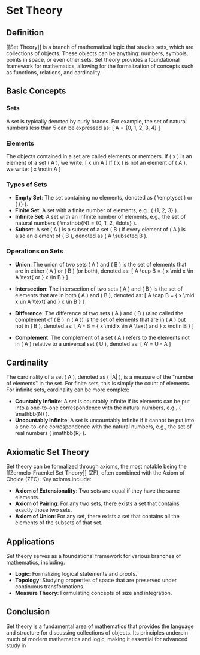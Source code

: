 
# Set Theory

## Definition
[[Set Theory]] is a branch of mathematical logic that studies sets, which are collections of objects. These objects can be anything: numbers, symbols, points in space, or even other sets. Set theory provides a foundational framework for mathematics, allowing for the formalization of concepts such as functions, relations, and cardinality.

## Basic Concepts

### Sets
A set is typically denoted by curly braces. For example, the set of natural numbers less than 5 can be expressed as:
\[
A = \{0, 1, 2, 3, 4\}
\]

### Elements
The objects contained in a set are called elements or members. If \( x \) is an element of a set \( A \), we write:
\[
x \in A
\]
If \( x \) is not an element of \( A \), we write:
\[
x \notin A
\]

### Types of Sets
- **Empty Set**: The set containing no elements, denoted as \( \emptyset \) or \( \{\} \).
- **Finite Set**: A set with a finite number of elements, e.g., \( \{1, 2, 3\} \).
- **Infinite Set**: A set with an infinite number of elements, e.g., the set of natural numbers \( \mathbb{N} = \{0, 1, 2, \ldots\} \).
- **Subset**: A set \( A \) is a subset of a set \( B \) if every element of \( A \) is also an element of \( B \), denoted as \( A \subseteq B \).

### Operations on Sets
- **Union**: The union of two sets \( A \) and \( B \) is the set of elements that are in either \( A \) or \( B \) (or both), denoted as:
\[
A \cup B = \{ x \mid x \in A \text{ or } x \in B \}
\]

- **Intersection**: The intersection of two sets \( A \) and \( B \) is the set of elements that are in both \( A \) and \( B \), denoted as:
\[
A \cap B = \{ x \mid x \in A \text{ and } x \in B \}
\]

- **Difference**: The difference of two sets \( A \) and \( B \) (also called the complement of \( B \) in \( A \)) is the set of elements that are in \( A \) but not in \( B \), denoted as:
\[
A - B = \{ x \mid x \in A \text{ and } x \notin B \}
\]

- **Complement**: The complement of a set \( A \) refers to the elements not in \( A \) relative to a universal set \( U \), denoted as:
\[
A' = U - A
\]

## Cardinality
The cardinality of a set \( A \), denoted as \( |A| \), is a measure of the "number of elements" in the set. For finite sets, this is simply the count of elements. For infinite sets, cardinality can be more complex:
- **Countably Infinite**: A set is countably infinite if its elements can be put into a one-to-one correspondence with the natural numbers, e.g., \( \mathbb{N} \).
- **Uncountably Infinite**: A set is uncountably infinite if it cannot be put into a one-to-one correspondence with the natural numbers, e.g., the set of real numbers \( \mathbb{R} \).

## Axiomatic Set Theory
Set theory can be formalized through axioms, the most notable being the [[Zermelo-Fraenkel Set Theory]] (ZF), often combined with the Axiom of Choice (ZFC). Key axioms include:
- **Axiom of Extensionality**: Two sets are equal if they have the same elements.
- **Axiom of Pairing**: For any two sets, there exists a set that contains exactly those two sets.
- **Axiom of Union**: For any set, there exists a set that contains all the elements of the subsets of that set.

## Applications
Set theory serves as a foundational framework for various branches of mathematics, including:
- **Logic**: Formalizing logical statements and proofs.
- **Topology**: Studying properties of space that are preserved under continuous transformations.
- **Measure Theory**: Formulating concepts of size and integration.

## Conclusion
Set theory is a fundamental area of mathematics that provides the language and structure for discussing collections of objects. Its principles underpin much of modern mathematics and logic, making it essential for advanced study in